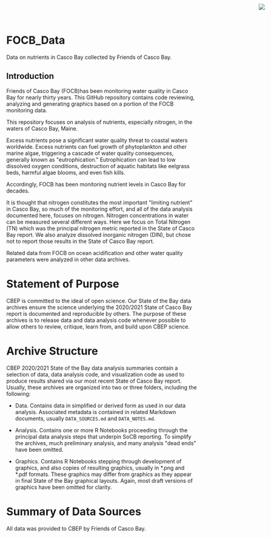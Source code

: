 # FOCB_Data
<img 
    src="https://www.cascobayestuary.org/wp-content/uploads/2014/04/logo_sm.jpg"
    style="position:absolute;top:10px;right:50px;" />

Data on nutrients in Casco Bay collected by Friends of Casco Bay.

## Introduction
Friends of Casco Bay (FOCB)has been monitoring water quality in Casco Bay for
nearly thirty years. This GitHub repository contains code reviewing, analyzing
and generating graphics based on a portion of the FOCB monitoring data.

This repository focuses on analysis of nutrients, especially nitrogen, in 
the waters of Casco Bay, Maine.

Excess nutrients pose a significant water quality threat to coastal waters 
worldwide. Excess nutrients can fuel growth of phytoplankton and other marine 
algae, triggering a cascade of water quality consequences, generally known as 
"eutrophication."  Eutrophication can lead to low dissolved oxygen conditions, 
destruction of aquatic habitats like eelgrass beds, harmful algae blooms,
and even fish kills. 

Accordingly, FOCB  has been monitoring nutrient levels in Casco Bay for decades.

It is thought that nitrogen constitutes the most important "limiting nutrient"
in Casco Bay, so much of the monitoring effort, and all of the data analysis
documented here, focuses on nitrogen.  Nitrogen concentrations in water can be 
measured several different ways.  Here we focus on Total Nitrogen (TN) which was
the principal nitrogen metric reported in the State of Casco Bay report. We also
analyze dissolved inorganic nitrogen (DIN), but chose not to report those
results in the State of Casco Bay report.

Related data from FOCB on ocean acidification and other water quality parameters 
were analyzed in other data archives.  

# Statement of Purpose
CBEP is committed to the ideal of open science.  Our State of the Bay data
archives ensure the science underlying the 2020/2021 State of Casco Bay report
is documented and reproducible by others. The purpose of these archives is to
release  data and data analysis code whenever possible to allow others to
review, critique, learn from, and build upon CBEP science.

# Archive Structure
CBEP 2020/2021 State of the Bay data analysis summaries contain a selection of 
data,  data analysis code, and visualization code as used to produce 
results shared via our most recent State of Casco Bay report. Usually, these
archives are organized into two or three folders, including the following:

- Data.  Contains data in simplified or derived form as used in our
data  analysis.  Associated metadata is contained in related Markdown documents,
usually `DATA_SOURCES.md` and `DATA_NOTES.md`.

- Analysis.  Contains one or more R Notebooks proceeding through the principal
data analysis steps that underpin SoCB reporting. To simplify the archives,
much preliminary analysis, and many analysis "dead ends" have been omitted. 

- Graphics.  Contains R Notebooks stepping through development of graphics, and
also copies of resulting graphics, usually in \*.png and \*.pdf formats.  These
graphics may differ from graphics as they appear in final State of the Bay
graphical layouts. Again, most draft versions of graphics have been omitted for 
clarity.

# Summary of Data Sources
All data was provided to CBEP by Friends of Casco Bay.
